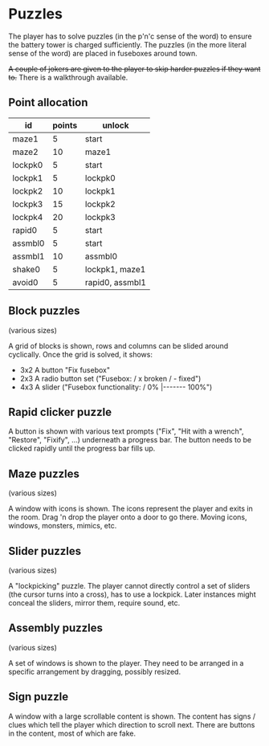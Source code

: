 # Puzzles #

The player has to solve puzzles (in the p'n'c sense of the word) to ensure the battery tower is charged sufficiently. The puzzles (in the more literal sense of the word) are placed in fuseboxes around town.

<s>A couple of jokers are given to the player to skip harder puzzles if they want to.</s> There is a walkthrough available.

## Point allocation ##

| id | points | unlock |
| --- | --- | --- |
| maze1 | 5 | start |
| maze2 | 10 | maze1 |
| lockpk0 | 5 | start |
| lockpk1 | 5 | lockpk0 |
| lockpk2 | 10 | lockpk1 |
| lockpk3 | 15 | lockpk2 |
| lockpk4 | 20 | lockpk3 |
| rapid0 | 5 | start |
| assmbl0 | 5 | start |
| assmbl1 | 10 | assmbl0 |
| shake0 | 5 | lockpk1, maze1 |
| avoid0 | 5 | rapid0, assmbl1 |

## Block puzzles ##

(various sizes)

A grid of blocks is shown, rows and columns can be slided around cyclically. Once the grid is solved, it shows:

 - 3x2 A button "Fix fusebox"
 - 2x3 A radio button set ("Fusebox: / x broken / - fixed")
 - 4x3 A slider ("Fusebox functionality: / 0% |------- 100%")

## Rapid clicker puzzle ##

A button is shown with various text prompts ("Fix", "Hit with a wrench", "Restore", "Fixify", ...) underneath a progress bar. The button needs to be clicked rapidly until the progress bar fills up.

## Maze puzzles ##

(various sizes)

A window with icons is shown. The icons represent the player and exits in the room. Drag 'n drop the player onto a door to go there. Moving icons, windows, monsters, mimics, etc.

## Slider puzzles ##

(various sizes)

A "lockpicking" puzzle. The player cannot directly control a set of sliders (the cursor turns into a cross), has to use a lockpick. Later instances might conceal the sliders, mirror them, require sound, etc.

## Assembly puzzles ##

(various sizes)

A set of windows is shown to the player. They need to be arranged in a specific arrangement by dragging, possibly resized.

## Sign puzzle ##

A window with a large scrollable content is shown. The content has signs / clues which tell the player which direction to scroll next. There are buttons in the content, most of which are fake.
